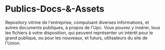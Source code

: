 # Publics-Docs-&-Assets
Repository vitrine de l'entreprise, compulsant diverses informations, et autres documents publiques, à propos de l'Upc.
Vous pouvez y insérer, tous les fichiers à votre disposition, qui peuvent représenter un intérêt pour le grand publique, ou pour les nouveaux, et futurs, utilisateurs du site de l'Union.
